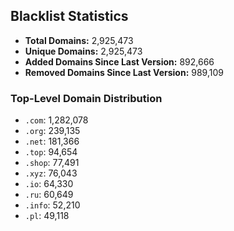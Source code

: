 ## Blacklist Statistics

- **Total Domains:** 2,925,473
- **Unique Domains:** 2,925,473
- **Added Domains Since Last Version:** 892,666
- **Removed Domains Since Last Version:** 989,109

### Top-Level Domain Distribution

-  `.com`: 1,282,078
-  `.org`: 239,135
-  `.net`: 181,366
-  `.top`: 94,654
-  `.shop`: 77,491
-  `.xyz`: 76,043
-  `.io`: 64,330
-  `.ru`: 60,649
-  `.info`: 52,210
-  `.pl`: 49,118
